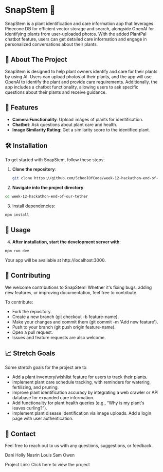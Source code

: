 # SnapStem 🌱

SnapStem is a plant identification and care information app that leverages Pinecone DB for efficient vector storage and search, alongside OpenAI for identifying plants from user-uploaded photos. With the added PlantPal chatbot feature, users can get detailed care information and engage in personalized conversations about their plants.

## 🚀 About The Project

SnapStem is designed to help plant owners identify and care for their plants by using AI. Users can upload photos of their plants, and the app will use OpenAI to identify the plant and provide care requirements. Additionally, the app includes a chatbot functionality, allowing users to ask specific questions about their plants and receive guidance.

## 🌟 Features

- **Camera Functionality**: Upload images of plants for identification.
- **Chatbot**: Ask questions about plant care and health.
- **Image Similarity Rating**: Get a similarity score to the identified plant.
  
## 🛠️ Installation

To get started with SnapStem, follow these steps:

1. **Clone the repository**:
   ```bash
   git clone https://github.com/SchoolOfCode/week-12-hackathon-end-of-our-tether.git
   ```
   
2. **Navigate into the project directory**:
```bash
cd week-12-hackathon-end-of-our-tether
```
3. Install dependencies:
```bash
npm install
```
## 📌 Usage
4. **After installation, start the development server with**:

```bash
npm run dev
```
Your app will be available at http://localhost:3000.

## 🤝 Contributing
We welcome contributions to SnapStem! Whether it's fixing bugs, adding new features, or improving documentation, feel free to contribute.

To contribute:

- Fork the repository.
- Create a new branch (git checkout -b feature-name).
- Make your changes and commit them (git commit -m 'Add new feature').
- Push to your branch (git push origin feature-name).
- Open a pull request.
- Issues and feature requests are also welcome.

## 📈 Stretch Goals
Some stretch goals for the project are to:

- Add a plant inventory/wishlist feature for users to track their plants.
- Implement plant care schedule tracking, with reminders for watering, fertilizing, and pruning.
- Improve plant identification accuracy by integrating a web crawler or API database for expanded care information.
- Add functionality for plant health queries (e.g., “Why is my plant's leaves curling?”).
- Implement plant disease identification via image uploads.
Add a login page with user authentication.

## 📧 Contact
Feel free to reach out to us with any questions, suggestions, or feedback.

Dani
Holly
Nasrin
Louis
Sam
Owen

Project Link:
Click here to view the project
